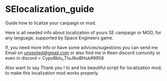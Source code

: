 # SElocalization_guide
Guide how to licalize your canpaign or mod.

Here is all needed info about localization of yours SE campaign or MOD, for any language, supported by Space Engineers game.

If, you need more info or have some advices/sugestions you can send me Email on unxepted@gmail.com
or also find me in Keen discord comunity or even in discord = CypoBblu_TIoJlkoBHuk#9956
 
Also want to say Thank you ! to <SISK> 
and his beautiful script for localization mod, to make this localization mod works properly.
